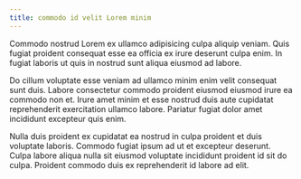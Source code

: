 ```yaml
---
title: commodo id velit Lorem minim
---
```


Commodo nostrud Lorem ex ullamco adipisicing culpa aliquip veniam. Quis fugiat proident consequat esse ea officia ex irure deserunt culpa enim. In fugiat laboris ut quis in nostrud sunt aliqua eiusmod ad labore.

Do cillum voluptate esse veniam ad ullamco minim enim velit consequat sunt duis. Labore consectetur commodo proident eiusmod eiusmod irure ea commodo non et. Irure amet minim et esse nostrud duis aute cupidatat reprehenderit exercitation ullamco labore. Pariatur fugiat dolor amet incididunt excepteur quis enim.

Nulla duis proident ex cupidatat ea nostrud in culpa proident et duis voluptate laboris. Commodo fugiat ipsum ad ut et excepteur deserunt. Culpa labore aliqua nulla sit eiusmod voluptate incididunt proident id sit do culpa. Proident commodo duis ex reprehenderit id labore ad elit.